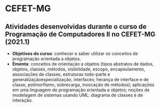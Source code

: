 # CEFET-MG

## Atividades desenvolvidas durante o curso de Programação de Computadores II no CEFET-MG (2021.1)

* **Objetivos do curso**: conhecer e saber utilizar os conceitos de programação orientada a objetos.
* **Ementa**: conceitos de orientação a objetos (tipos abstratos de dados, objetos, classes, métodos,
visibilidade, escopo, encapsulamento, associações de classes, estruturas todo-parte e generalizaçãoespecialização, interfaces; herança de interface e de classe, polimorfismo, sobrecarga, invocação de métodos); aplicações em uma linguagem de programação orientada a objetos; noções de modelagem de sistemas
usando UML: diagrama de classes e de interação.
